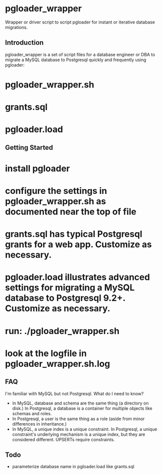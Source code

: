# pgloader_wrapper
Wrapper or driver script to script pgloader for instant or iterative database migrations.

Introduction
-----

pgloader_wrapper is a set of script files for a database engineer or DBA to migrate a MySQL database to Postgresql quickly and frequently using pgloader:

# pgloader_wrapper.sh
# grants.sql
# pgloader.load

Getting Started
-----

# install pgloader
# configure the settings in pgloader_wrapper.sh as documented near the top of file
# grants.sql has typical Postgresql grants for a web app. Customize as necessary.
# pgloader.load illustrates advanced settings for migrating a MySQL database to Postgresql 9.2+. Customize as necessary.
# run: ./pgloader_wrapper.sh
# look at the logfile in pgloader_wrapper.sh.log

FAQ
-----

I'm familiar with MySQL but not Postgresql. What do I need to know?

- In MySQL, database and schema are the same thing (a directory on disk.) In Postgresql, a database is a container for multiple objects like schemas and roles.
- In Postgresql, a user is the same thing as a role (aside from minor differences in inheritance.)
- In MySQL, a unique index is a unique constraint. In Postgresql, a unique constraint's underlying mechanism is a unique index, but they are considered different. UPSERTs require constraints.

Todo
-----

- parameterize database name in pgloader.load like grants.sql

